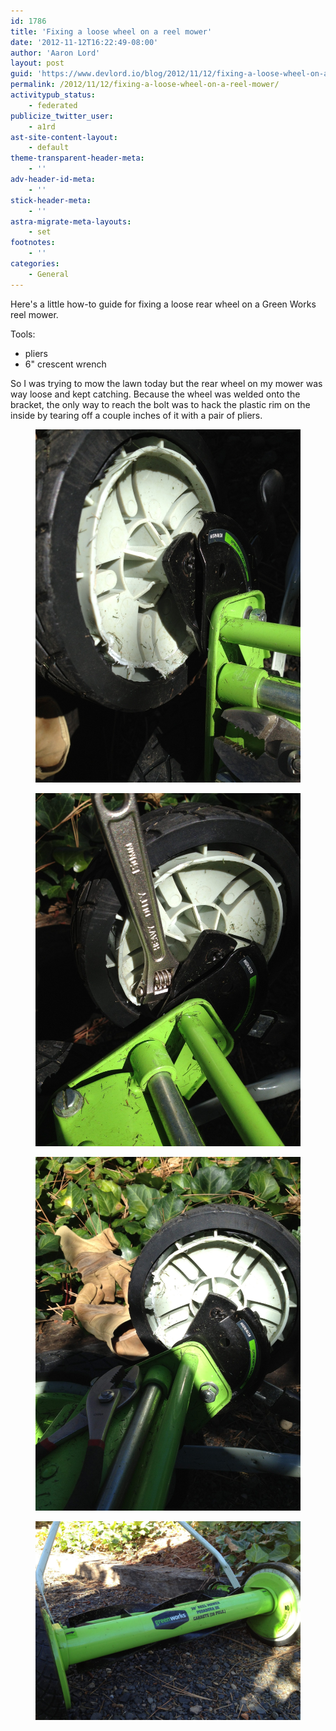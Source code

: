 ```yaml
---
id: 1786
title: 'Fixing a loose wheel on a reel mower'
date: '2012-11-12T16:22:49-08:00'
author: 'Aaron Lord'
layout: post
guid: 'https://www.devlord.io/blog/2012/11/12/fixing-a-loose-wheel-on-a-reel-mower/'
permalink: /2012/11/12/fixing-a-loose-wheel-on-a-reel-mower/
activitypub_status:
    - federated
publicize_twitter_user:
    - a1rd
ast-site-content-layout:
    - default
theme-transparent-header-meta:
    - ''
adv-header-id-meta:
    - ''
stick-header-meta:
    - ''
astra-migrate-meta-layouts:
    - set
footnotes:
    - ''
categories:
    - General
---
```


<!-- wp:paragraph -->
<p>Here's a little how-to guide for fixing a loose rear wheel on a Green Works reel mower.</p>
<!-- /wp:paragraph -->

<!-- wp:paragraph -->
<p>Tools:</p>
<!-- /wp:paragraph -->

<!-- wp:list -->
<ul><!-- wp:list-item -->
<li>pliers</li>
<!-- /wp:list-item -->

<!-- wp:list-item -->
<li>6" crescent wrench</li>
<!-- /wp:list-item --></ul>
<!-- /wp:list -->

<!-- wp:paragraph -->
<p>So I was trying to mow the lawn today but the rear wheel on my mower was way loose and kept catching. Because the wheel was welded onto the bracket, the only way to reach the bolt was to hack the plastic rim on the inside by tearing off a couple inches of it with a pair of pliers.</p>
<!-- /wp:paragraph -->

<!-- wp:image {"linkDestination":"custom"} -->
<figure class="wp-block-image"><a href="/assets/img/2012/11/20121112-161832.jpg"><img src="/assets/img/2012/11/20121112-161832.jpg" alt="20121112-161832.jpg"/></a></figure>
<!-- /wp:image -->

<!-- wp:image {"linkDestination":"custom"} -->
<figure class="wp-block-image"><a href="/assets/img/2012/11/20121112-161853-scaled-1.jpg"><img src="/assets/img/2012/11/20121112-161853-scaled-1.jpg" alt="20121112-161853.jpg"/></a></figure>
<!-- /wp:image -->

<!-- wp:image {"linkDestination":"custom"} -->
<figure class="wp-block-image"><a href="/assets/img/2012/11/20121112-161803-scaled-1.jpg"><img src="/assets/img/2012/11/20121112-161803-scaled-1.jpg" alt="20121112-161803.jpg"/></a></figure>
<!-- /wp:image -->

<!-- wp:image {"linkDestination":"custom"} -->
<figure class="wp-block-image"><a href="/assets/img/2012/11/20121112-161906-scaled-1.jpg"><img src="/assets/img/2012/11/20121112-161906-scaled-1.jpg" alt="20121112-161906.jpg"/></a></figure>
<!-- /wp:image -->